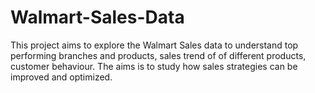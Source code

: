 # Walmart-Sales-Data
This project aims to explore the Walmart Sales data to understand top performing branches and products, sales trend of of different products, customer behaviour. The aims is to study how sales strategies can be improved and optimized. 
